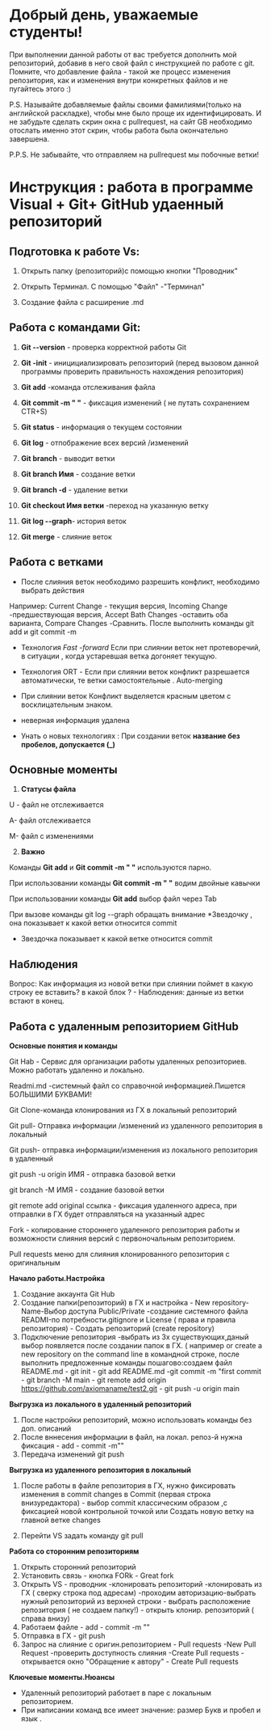 # Добрый день, уважаемые студенты! 
  При выполнении данной работы от вас требуется дополнить мой репозиторий, добавив в него свой файл с инструкцией по работе с git. Помните, что добавление файла - такой же процесс изменения репозитория, как и изменения внутри конкретных файлов и не пугайтесь этого :)

  P.S. Называйте добавляемые файлы своими фамилиями(только на английской раскладке), чтобы мне было проще их идентифицировать. И не забудьте сделать скрин окна с pullrequest, на сайт GB необходимо отослать именно этот скрин, чтобы работа была окончательно завершена.

  P.P.S. Не забывайте, что отправляем на pullrequest мы побочные ветки!

  # **Инструкция : работа в программе Visual + Git+ GitHub удаенный репозиторий**

## Подготовка к работе Vs:

1. Открыть папку (репозиторий)с помощью кнопки "Проводник"

2. Открыть Терминал. С помощью "Файл" -"Терминал"

3. Создание файла с расширение .md

## Работа с командами Git: 

1. **Git --version** - проверка корректной работы Git 

2. **Git -init** - иницициализировать репозиторий (перед вызовом данной программы проверить правильность нахождения репозитория)
3. **Git add** -команда отслеживания файла 

4. **Git commit -m " "** - фиксация изменений ( не путать сохранением CTR+S)

5. **Git status** - информация о текущем состоянии 

6. **Git log** - отпображение всех версий /изменений 

7. **Git  branch**  - выводит ветки 

8. **Git  branch Имя**  - создание ветки

9. **Git branch -d** - удаление ветки

10. **Git checkout Имя ветки** -переход на указанную ветку

11. **Git log --graph**- история веток

12. **Git merge** - слияние веток

## Работа с ветками 

* После слияния веток необходимо разрешить конфликт, необходимо выбрать действия 

Например: Current Change - текущия версия,  Incoming Change -предшествующая версия, Accept Bath Changes -оставить оба варианта, Compare Changes -Сравнить.
После выполнить команды git add и git commit -m 

* Технология *Fast -forward* Если при слиянии веток нет протеворечий, в ситуации , когда  устаревшая ветка догоняет текущую.

* Технология ORT - Если при слиянии веток конфликт разрешается автоматически, те ветки самостоятельные . Auto-merging 

* При слиянии веток Конфликт выделяется красным цветом с восклицательным знаком. 

*  неверная информация удалена

*  Унать о новых технологиях :
При создании веток **название без пробелов, допускается (_)** 

## Основные моменты 

1. **Статусы файла** 

U - файл не отслеживается 

A- файл отслеживается

M- файл с изменениями 

2. **Важно**

Команды **Git add** и **Git commit -m " "**  используются парно.

При использовании команды **Git commit -m " "** водим двойные кавычки 

При использовании команды **Git add** выбор файл через Tab

При вызове команды git log --graph обращать внимание *Звездочку , она показывает к какой ветки относится  commit

* Звездочка показывает к какой ветке относится commit 

## Наблюдения

Вопрос: Как информация из новой ветки при слиянии поймет в какую строку ее вставить? в какой блок ? - Наблюдения: данные из ветки встают в конец. 

## Работа с удаленным репозиторием GitHub

 **Основные понятия и команды**

 Git Hab - Сервис для организации работы удаленных репозиториев. Можно работать удаленно и локально.

 Readmi.md -системный файл со справочной информацией.Пишется БОЛЬШИМИ БУКВАМИ!

 Git Clone-команда клонирования из ГХ в локальный репозиторий 

 Git pull- Отправка информации /изменений из удаленного репозитория в локальный
 
 Git push- отправка информации/изменения из локального репозитория в удаленный

 git push -u origin ИМЯ - отправка базовой ветки 

 git branch -M ИМЯ - создание базовой ветки

 git remote add original ссылка - фиксация удаленного адреса, при отправлки в ГХ будет отправляться на указанный адрес

 Fork - копирование стороннего удаленного репозитория работы и возможности слияния версий с первоночальным репозиторием.

 Pull requests меню для слияния клонированного репозитория с оригинальным

**Начало работы.Настройка**

1. Создание аккаунта Git Hub
2. Создание папки(репозиторий) в ГХ и настройка - New repository- Name-Выбор доступа Public/Private -создание системного файла READMI-по потребности.gitignore и Liсense ( права и правила репозитория) - Создать репозиторий (create repository)
3. Подключение репозитория -выбрать из 3х существующих,даный выбор появляется после создании папок в ГХ. ( например or create a new repository on the command line  в командной строке, после выполнить предложенные команды пошагово:создаем файл README.md - git init - git add README.md -git commit -m "first commit - git branch -M main - git remote add origin https://github.com/axiomaname/test2.git - git push -u origin main

**Выгрузка из локального в удаленный репозиторий**
 1. После настройки репозиторий, можно использовать команды без доп. описаний 
 2. После вннесения информации в файл, на локал. репоз-й  нужна фиксация - add - commit -m""
 3. Передача изменений git push 

**Выгрузка из удаленного репозитория в локальный**
1. После работы в файле репозитория в ГХ, нужно фиксировать изменения в  commit changes в  Commit (первая строка внизуредактора) - выбор  commit классическим образом ,с фиксацией новой контрольной точкой или  Создать новую ветку  на главной ветке changes

2. Перейти VS задать команду git pull 

**Работа  со сторонним репозиториям**

1. Открыть сторонний репозиторий 
2. Установить связь - кнопка FORk - Great fork
3. Открыть VS  - проводник -клонировать репозиторий -клонировать из ГХ ( сверку строка под адресам) -проходим авторизацию-выбрать нужный репозиторий из верхней строки - выбрать расположение репозитория ( не создаем папку!) - открыть клонир. репозиторий ( справа внизу)
4. Работаем файле - add - commit -m ""
5. Отправка в ГХ - git push
6. Запрос на слияние с оригин.репозиторием - Pull requests -New Pull Request -проверить доступность слияния -Сreate Pull requests - открывается окно "Обращение к автору" - Сreate Pull requests

**Ключевые моменты.Нюансы**
* Удаленный репозиторий работает в паре с локальным репозиторием.
* При написании команд все имеет значение: размер Букв и пробел и язык . 